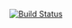 [![Build Status](https://travis-ci.com/charmis/BillVu.svg?branch=master)](https://travis-ci.com/charmis/BillVu)
